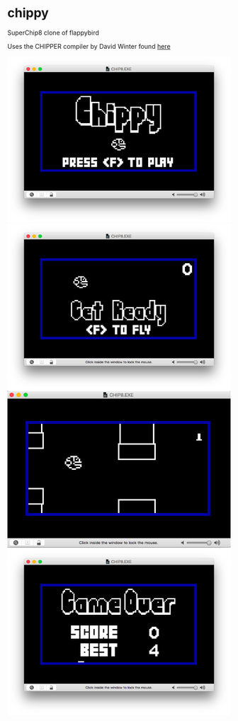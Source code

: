 chippy
======

SuperChip8 clone of flappybird

Uses the CHIPPER compiler by David Winter found [here](http://www.pong-story.com/chip8/) 

![Startscreen](https://raw.githubusercontent.com/axelo/chippy/master/screenshots/chippy_sh_startscreen.png)
![Get ready](https://raw.githubusercontent.com/axelo/chippy/master/screenshots/chippy_sh_getready.png)
![Game play](https://raw.githubusercontent.com/axelo/chippy/master/screenshots/chippy_sh_gameplay.png)
![Game over](https://raw.githubusercontent.com/axelo/chippy/master/screenshots/chippy_sh_gameover.png)
